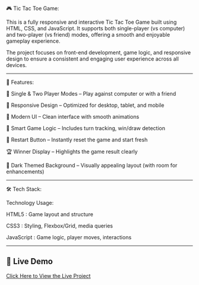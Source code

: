 🎮 Tic Tac Toe Game:

This is a fully responsive and interactive Tic Tac Toe Game built using HTML, CSS, and JavaScript. It supports both single-player (vs computer) and two-player (vs friend) modes, offering a smooth and enjoyable gameplay experience.

The project focuses on front-end development, game logic, and responsive design to ensure a consistent and engaging user experience across all devices.

---

🚀 Features:

🤖 Single & Two Player Modes – Play against computer or with a friend

📱 Responsive Design – Optimized for desktop, tablet, and mobile

🎨 Modern UI – Clean interface with smooth animations

🧠 Smart Game Logic – Includes turn tracking, win/draw detection

🔁 Restart Button – Instantly reset the game and start fresh

🏆 Winner Display – Highlights the game result clearly

🌙 Dark Themed Background – Visually appealing layout (with room for enhancements)

---

🛠️ Tech Stack:

Technology	Usage:

HTML5 :	Game layout and structure

CSS3 :	Styling, Flexbox/Grid, media queries

JavaScript :	Game logic, player moves, interactions

---


## 🔗 Live Demo
[Click Here to View the Live Project](https://xokhel.netlify.app/)
